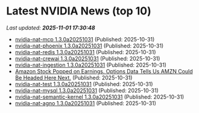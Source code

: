 # Latest NVIDIA News (top 10)
_Last updated: **2025-11-01 17:30:48**_

- [nvidia-nat-mcp 1.3.0a20251031](https://pypi.org/project/nvidia-nat-mcp/1.3.0a20251031/) (Published: 2025-10-31)
- [nvidia-nat-phoenix 1.3.0a20251031](https://pypi.org/project/nvidia-nat-phoenix/1.3.0a20251031/) (Published: 2025-10-31)
- [nvidia-nat-redis 1.3.0a20251031](https://pypi.org/project/nvidia-nat-redis/1.3.0a20251031/) (Published: 2025-10-31)
- [nvidia-nat-crewai 1.3.0a20251031](https://pypi.org/project/nvidia-nat-crewai/1.3.0a20251031/) (Published: 2025-10-31)
- [nvidia-nat-ingestion 1.3.0a20251031](https://pypi.org/project/nvidia-nat-ingestion/1.3.0a20251031/) (Published: 2025-10-31)
- [Amazon Stock Popped on Earnings. Options Data Tells Us AMZN Could Be Headed Here Next.](https://www.barchart.com/story/news/35832637/amazon-stock-popped-on-earnings-options-data-tells-us-amzn-could-be-headed-here-next) (Published: 2025-10-31)
- [nvidia-nat-test 1.3.0a20251031](https://pypi.org/project/nvidia-nat-test/1.3.0a20251031/) (Published: 2025-10-31)
- [nvidia-nat-mysql 1.3.0a20251031](https://pypi.org/project/nvidia-nat-mysql/1.3.0a20251031/) (Published: 2025-10-31)
- [nvidia-nat-semantic-kernel 1.3.0a20251031](https://pypi.org/project/nvidia-nat-semantic-kernel/1.3.0a20251031/) (Published: 2025-10-31)
- [nvidia-nat-agno 1.3.0a20251031](https://pypi.org/project/nvidia-nat-agno/1.3.0a20251031/) (Published: 2025-10-31)
